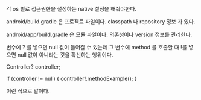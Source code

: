 각 os 별로 접근권한을 설정하는 native 설정을 해줘야한다.

android/build.gradle 은 프로젝트 파일이다.
classpath 나 repository 정보 가 있다.

android/app/build.gradle 은 모듈 파일이다.
의존성이나 version 정보를 관리한다.

변수에 ? 를 넣으면 null 값이 들어갈 수 있는데 그 변수에 method 를 호출할 때 !를 넣으면 null 값이 아니라는 것을 확신하는 행위이다.

Controller? controller;

if (controller != null) {
  controller!.methodExample();
}

이런 식으로 말이다.